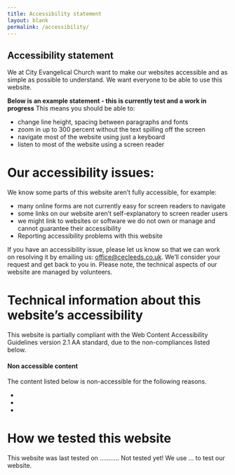 ```yaml
---
title: Accessibility statement
layout: blank
permalink: /accessibility/
---
```


## Accessibility statement

We at City Evangelical Church want to make our websites accessible and as simple as possible to understand. We want everyone to be able to use this website.


**Below is an example statement - this is currently test and a work in progress**
This means you should be able to:

- change line height, spacing between paragraphs and fonts
- zoom in up to 300 percent without the text spilling off the screen
- navigate most of the website using just a keyboard
- listen to most of the website using a screen reader


# Our accessibility issues:

We know some parts of this website aren’t fully accessible, for example:

- many online forms are not currently easy for screen readers to navigate
- some links on our website aren’t self-explanatory to screen reader users
- we might link to websites or software we do not own or manage and cannot guarantee their accessibility 
- Reporting accessibility problems with this website

If you have an accessibility issue, please let us know so that we can work on resolving it by emailing us: office@cecleeds.co.uk.
We’ll consider your request and get back to you in. Please note, the technical aspects of our website are managed by volunteers.

# Technical information about this website’s accessibility

This website is partially compliant with the Web Content Accessibility Guidelines version 2.1 AA standard, due to the non-compliances listed below.

#### Non accessible content

The content listed below is non-accessible for the following reasons.

- 
- 
- 

# How we tested this website

This website was last tested on ........... Not tested yet!
We use ... to test our website.
